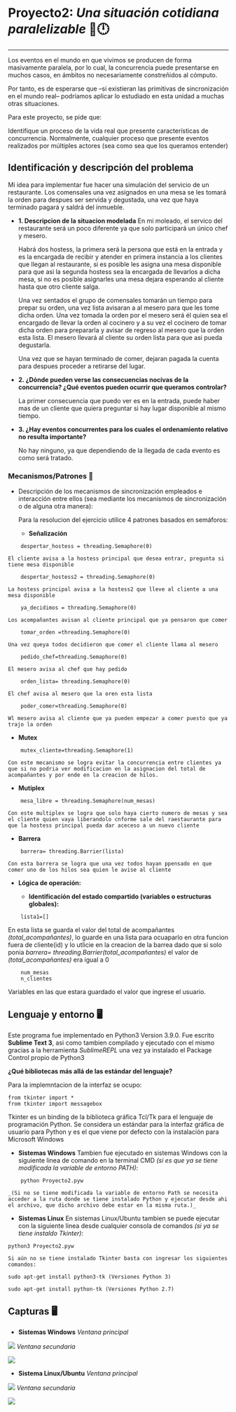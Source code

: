 # Proyecto2: _Una situación cotidiana paralelizable_ 🚦🕛
---

Los eventos en el mundo en que vivimos se producen de forma masivamente paralela, por lo cual, la concurrencia puede presentarse en muchos casos, en ámbitos no necesariamente constreñidos al cómputo.

Por tanto, es de esperarse que –si existieran las primitivas de sincronización en el mundo real– podríamos aplicar lo estudiado en esta unidad a muchas otras situaciones.

Para este proyecto, se pide que:

Identifique un proceso de la vida real que presente características de concurrencia. Normalmente, cualquier proceso que presente eventos realizados por múltiples actores (sea como sea que los queramos entender)


## Identificación y descripción del problema

Mi idea para implementar fue hacer una simulación del servicio de un restaurante. 
Los comensales una vez asignados en una mesa se les tomará la orden para despues ser servida y degustada, una vez que haya terminado pagará y saldrá del inmueble.
 
* **1. Descripcion de la situacion modelada**
	En mi moleado, el servico del restaurante será un poco diferente ya que solo participará un único chef y mesero.

	Habrá dos hostess, la primera será la persona que está en la entrada y es la encargada de recibir y atender en primera instancia a los clientes que llegan al restaurante, si es posible les asigna una mesa disponible para que asi la segunda hostess sea la encargada de llevarlos a dicha mesa, si no es posible asignarles una mesa dejara esperando al cliente hasta que otro cliente salga.

	Una vez sentados el grupo de comensales tomarán un tiempo para prepar su orden, una vez lista avisaran a al mesero para que les tome dicha orden. Una vez tomada la orden por el mesero será él quien sea el encargado de llevar la orden al cocinero y a su vez el cocinero de tomar dicha orden para prepararla y avisar de regreso al mesero que la orden esta lista. El mesero llevará al cliente su orden lista para que asi pueda degustarla.

	Una vez que se hayan terminado de comer, dejaran pagada la cuenta  para despues proceder a retirarse del lugar.

* **2. ¿Dónde pueden verse las consecuencias nocivas de la concurrencia? ¿Qué eventos pueden ocurrir que queramos controlar?**
	
	La primer consecuencia que puedo ver es en la entrada, puede haber mas de un cliente que quiera preguntar si hay lugar disponible al mismo tiempo.

* **3. ¿Hay eventos concurrentes para los cuales el ordenamiento relativo no resulta importante?**
	
	No hay ninguno, ya que dependiendo de la llegada de cada evento es como será tratado.
	

### Mecanismos/Patrones 🚦

* Descripción de los mecanismos de sincronización empleados e interacción entre ellos (sea mediante los mecanismos de sincronización o de alguna otra manera):
 
	Para la resolucion del ejercicio utilice 4 patrones basados en semáforos: 
 
	* **Señalización**
```
	despertar_hostess = threading.Semaphore(0)
```
	El cliente avisa a la hostess principal que desea entrar, pregunta si tiene mesa disponible
```
	despertar_hostess2 = threading.Semaphore(0)
```
	La hostess principal avisa a la hostess2 que lleve al cliente a una mesa disponible
```
	ya_decidimos = threading.Semaphore(0)
```
	Los acompañantes avisan al cliente principal que ya pensaron que comer	
```
	tomar_orden =threading.Semaphore(0)
```
	Una vez queya todos decidieron que comer el cliente llama al mesero
```
	pedido_chef=threading.Semaphore(0)
```
	El mesero avisa al chef que hay pedido
```
	orden_lista= threading.Semaphore(0)
```
	El chef avisa al mesero que la oren esta lista
```
	poder_comer=threading.Semaphore(0)
```
	Wl mesero avisa al cliente que ya pueden empezar a comer puesto que ya trajo la orden
		
* **Mutex**
```
	mutex_cliente=threading.Semaphore(1)
```
	Con este mecanismo se logra evitar la concurrencia entre clientes ya que si no podria ver modificacion en la asignacion del total de acompañantes y por ende en la creacion de hilos.

* **Mutiplex**
```
	mesa_libre = threading.Semaphore(num_mesas)
```
	Con este multiplex se logra que solo haya cierto numero de mesas y sea el cliente quien vaya liberandolo cnforme sale del raestaurante para que la hostess principal pueda dar aceceso a un nuevo cliente

* **Barrera**
```
	barrera= threading.Barrier(lista)
```
	Con esta barrera se logra que una vez todos hayan ppensado en que comer uno de los hilos sea quien le avise al cliente

* **Lógica de operación:**
 
	* **Identificación del estado compartido (variables o estructuras globales):**

```
	lista1=[]
```
En esta lista se guarda el valor del total de acompañantes _(total_acompañantes)_, lo guarde en una lista para ocuaparlo en otra funcion fuera de cliente(id) y lo utlicie en la creacion de la barrea dado que si solo ponia _barrera= threading.Barrier(total_acompañantes)_ el valor de _(total_acompañantes)_ era igual a 0

```
	num_mesas
	n_clientes
```
Variables en las que estara guardado el valor que ingrese el usuario.


## Lenguaje y entorno 🖥️

Este programa fue implementado en Python3 Version 3.9.0.
Fue escrito  **Sublime Text 3**, asi como tambien compilado y ejecutado con el mismo gracias a la herramienta _SublimeREPL_ una vez ya instalado el Package Control propio de Python3

**¿Qué bibliotecas más allá de las estándar del lenguaje?**

Para la implemntacion de la interfaz se ocupo:
```
from tkinter import *
from tkinter import messagebox
```
Tkinter es un binding de la biblioteca gráfica Tcl/Tk para el lenguaje de programación Python. Se considera un estándar para la interfaz gráfica de usuario para Python y es el que viene por defecto con la instalación para Microsoft Windows

* **Sistemas Windows**
	Tambien fue ejecutado en sistemas Windows con la siguiente linea de comando en la terminal CMD _(si es que ya se tiene modificada la variable de entorno PATH)_:
```
	python Proyecto2.pyw
```
	_(Si no se tiene modificada la variable de entorno Path se necesita acceder a la ruta donde se tiene instalado Python y ejecutar desde ahi el archivo, que dicho archivo debe estar en la misma ruta.)_

* **Sistemas Linux**
	En sistemas Linux/Ubuntu tambien se puede ejecutar con la siguiente linea desde cualquier consola de comandos _(si ya se tiene instaldo Tkinter)_: 
```
python3 Proyecto2.pyw
```
	Si aún no se tiene instalado Tkinter basta con ingresar los siguientes comandos:
```
sudo apt-get install python3-tk (Versiones Python 3)
```
``` 
sudo apt-get install python-tk (Versiones Python 2.7)
```

## Capturas 🖥️

* **Sistemas Windows**
	*Ventana principal*

![](./imagenes/captura1.png)
	*Ventana secundaria*

![](./imagenes/captura2.png)

* **Sistema Linux/Ubuntu**
	*Ventana principal*

![](./imagenes/captura3.png)
	*Ventana secundaria*

![](./imagenes/captura4.png)
